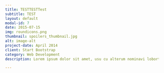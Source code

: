```yaml
---
title: TESTTESTTest
subtitle: TEST
layout: default
modal-id: 7
date: 2015-07-15
img: roundicons.png
thumbnail: spoilers_thumbnail.jpg
alt: image-alt
project-date: April 2014
client: Start Bootstrap
category: Web Development
description: Lorem ipsum dolor sit amet, usu cu alterum nominavi lobortis. At duo novum diceret. Tantas apeirian vix et, usu sanctus postulant inciderint ut, populo diceret necessitatibus in vim. Cu eum dicam feugiat noluisse.

---
```

